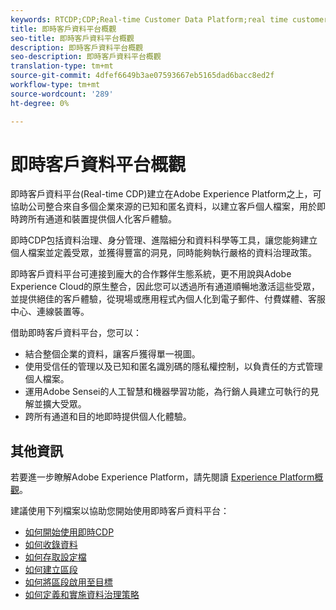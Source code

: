 ```yaml
---
keywords: RTCDP;CDP;Real-time Customer Data Platform;real time customer data platform;real time cdp;cdp
title: 即時客戶資料平台概觀
seo-title: 即時客戶資料平台概觀
description: 即時客戶資料平台概觀
seo-description: 即時客戶資料平台概觀
translation-type: tm+mt
source-git-commit: 4dfef6649b3ae07593667eb5165dad6bacc8ed2f
workflow-type: tm+mt
source-wordcount: '289'
ht-degree: 0%

---
```



# 即時客戶資料平台概觀

即時客戶資料平台(Real-time CDP)建立在Adobe Experience Platform之上，可協助公司整合來自多個企業來源的已知和匿名資料，以建立客戶個人檔案，用於即時跨所有通道和裝置提供個人化客戶體驗。

即時CDP包括資料治理、身分管理、進階細分和資料科學等工具，讓您能夠建立個人檔案並定義受眾，並獲得豐富的洞見，同時能夠執行嚴格的資料治理政策。

即時客戶資料平台可連接到龐大的合作夥伴生態系統，更不用說與Adobe Experience Cloud的原生整合，因此您可以透過所有通道順暢地激活這些受眾，並提供絕佳的客戶體驗，從現場或應用程式內個人化到電子郵件、付費媒體、客服中心、連線裝置等。

借助即時客戶資料平台，您可以：

* 結合整個企業的資料，讓客戶獲得單一視圖。
* 使用受信任的管理以及已知和匿名識別碼的隱私權控制，以負責任的方式管理個人檔案。
* 運用Adobe Sensei的人工智慧和機器學習功能，為行銷人員建立可執行的見解並擴大受眾。
* 跨所有通道和目的地即時提供個人化體驗。

## 其他資訊

若要進一步瞭解Adobe Experience Platform，請先閱讀 [Experience Platform概觀](../landing/home.md)。

建議使用下列檔案以協助您開始使用即時客戶資料平台：

* [如何開始使用即時CDP](get-started.md)
* [如何收錄資料](sources/sources-overview.md)
* [如何存取設定檔](profile/profile-overview.md)
* [如何建立區段](segmentation/segmentation-overview.md)
* [如何將區段啟用至目標](destinations/overview.md)
* [如何定義和實施資料治理策略](privacy/data-governance-overview.md)
